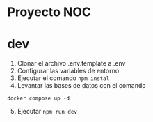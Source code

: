 # Proyecto NOC


# dev
1. Clonar el archivo .env.template a .env
2. Configurar las variables de entorno 
3. Ejecutar el comando ```npm instal```
4. Levantar las bases de datos con el comando 
```
docker compose up -d
```
5. Ejecutar ```npm run dev```